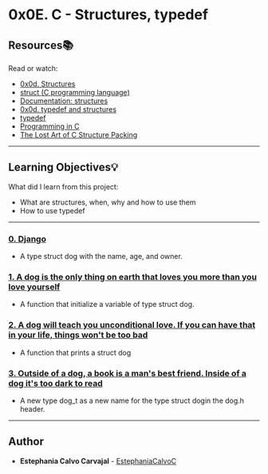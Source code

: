 # 0x0E. C - Structures, typedef

## Resources:books:
Read or watch:
* [0x0d. Structures](https://intranet.hbtn.io/rltoken/fTk_WHNNZwyN_3Br4hldzg)
* [struct (C programming language)](https://intranet.hbtn.io/rltoken/sF_gQY2e9CP95XbgWQkduA)
* [Documentation: structures](https://intranet.hbtn.io/rltoken/7VySR2oMyxk7VMR8LLOvZA)
* [0x0d. typedef and structures](https://intranet.hbtn.io/rltoken/n336cpCmQqTulI07odCY9g)
* [typedef](https://intranet.hbtn.io/rltoken/-vbMNPFrIA5PcVs4RiWr4g)
* [Programming in C](http://images.textbooks.com/TextbookInfo/Covers/0321776410.gif)
* [The Lost Art of C Structure Packing](https://intranet.hbtn.io/rltoken/92gDeb3TtzgLDpzo9DXfZg)

---
## Learning Objectives:bulb:
What did I learn from this project:

* What are structures, when, why and how to use them
* How to use typedef

---

### [0. Django](./dog.h)
* A type struct dog with the name, age, and owner.


### [1. A dog is the only thing on earth that loves you more than you love yourself](./1-init_dog.c)
* A function that initialize a variable of type struct dog.


### [2. A dog will teach you unconditional love. If you can have that in your life, things won't be too bad](./2-print_dog.c)
* A function that prints a struct dog


### [3. Outside of a dog, a book is a man's best friend. Inside of a dog it's too dark to read](./dog.h)
* A new type dog_t as a new name for the type struct dogin the dog.h header.

<!---
### [4. A door is what a dog is perpetually on the wrong side of](./4-new_dog.c)
* Write a function that creates a new dog.


### [5. How many legs does a dog have if you call his tail a leg? Four. Saying that a tail is a leg doesn't make it a leg](./5-free_dog.c)
* Write a function that frees dogs.
-->
---

## Author
* **Estephania Calvo Carvajal** - [EstephaniaCalvoC](https://github.com/EstephaniaCalvoC)